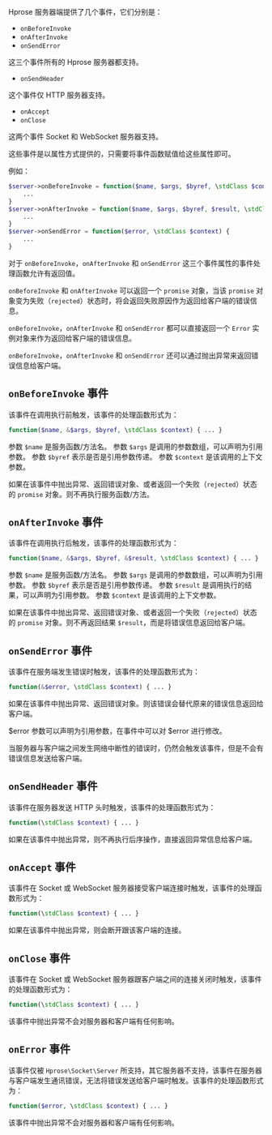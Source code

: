 Hprose 服务器端提供了几个事件，它们分别是：

* `onBeforeInvoke`
* `onAfterInvoke`
* `onSendError`

这三个事件所有的 Hprose 服务器都支持。

* `onSendHeader`

这个事件仅 HTTP 服务器支持。

* `onAccept`
* `onClose`

这两个事件 Socket 和 WebSocket 服务器支持。

这些事件是以属性方式提供的，只需要将事件函数赋值给这些属性即可。

例如：

```php
$server->onBeforeInvoke = function($name, $args, $byref, \stdClass $context) {
    ...
}
$server->onAfterInvoke = function($name, $args, $byref, $result, \stdClass $context) {
    ...
}
$server->onSendError = function($error, \stdClass $context) {
    ...
}
```

对于 `onBeforeInvoke`，`onAfterInvoke` 和 `onSendError` 这三个事件属性的事件处理函数允许有返回值。

`onBeforeInvoke` 和 `onAfterInvoke` 可以返回一个 `promise` 对象，当该 `promise` 对象变为失败（`rejected`）状态时，将会返回失败原因作为返回给客户端的错误信息。

`onBeforeInvoke`，`onAfterInvoke` 和 `onSendError` 都可以直接返回一个 `Error` 实例对象来作为返回给客户端的错误信息。

`onBeforeInvoke`，`onAfterInvoke` 和 `onSendError` 还可以通过抛出异常来返回错误信息给客户端。

## `onBeforeInvoke` 事件

该事件在调用执行前触发，该事件的处理函数形式为：

```php
function($name, &$args, $byref, \stdClass $context) { ... }
```

参数 `$name` 是服务函数/方法名。
参数 `$args` 是调用的参数数组，可以声明为引用参数。
参数 `$byref` 表示是否是引用参数传递。
参数 `$context` 是该调用的上下文参数。

如果在该事件中抛出异常、返回错误对象、或者返回一个失败（`rejected`）状态的 `promise` 对象。则不再执行服务函数/方法。

## `onAfterInvoke` 事件

该事件在调用执行后触发，该事件的处理函数形式为：

```php
function($name, &$args, $byref, &$result, \stdClass $context) { ... }
```

参数 `$name` 是服务函数/方法名。
参数 `$args` 是调用的参数数组，可以声明为引用参数。
参数 `$byref` 表示是否是引用参数传递。
参数 `$result` 是调用执行的结果，可以声明为引用参数。
参数 `$context` 是该调用的上下文参数。

如果在该事件中抛出异常、返回错误对象、或者返回一个失败（`rejected`）状态的 `promise` 对象。则不再返回结果 `$result`，而是将错误信息返回给客户端。

## `onSendError` 事件

该事件在服务端发生错误时触发，该事件的处理函数形式为：

```php
function(&$error, \stdClass $context) { ... }
```

如果在该事件中抛出异常、返回错误对象。则该错误会替代原来的错误信息返回给客户端。

$error 参数可以声明为引用参数，在事件中可以对 $error 进行修改。

当服务器与客户端之间发生网络中断性的错误时，仍然会触发该事件，但是不会有错误信息发送给客户端。

## `onSendHeader` 事件

该事件在服务器发送 HTTP 头时触发，该事件的处理函数形式为：

```php
function(\stdClass $context) { ... }
```

如果在该事件中抛出异常，则不再执行后序操作，直接返回异常信息给客户端。

## `onAccept` 事件

该事件在 Socket 或 WebSocket 服务器接受客户端连接时触发，该事件的处理函数形式为：

```php
function(\stdClass $context) { ... }
```

如果在该事件中抛出异常，则会断开跟该客户端的连接。

## `onClose` 事件

该事件在 Socket 或 WebSocket 服务器跟客户端之间的连接关闭时触发，该事件的处理函数形式为：

```php
function(\stdClass $context) { ... }
```

该事件中抛出异常不会对服务器和客户端有任何影响。

## `onError` 事件

该事件仅被 `Hprose\Socket\Server` 所支持，其它服务器不支持，该事件在服务器与客户端发生通讯错误，无法将错误发送给客户端时触发。该事件的处理函数形式为：

```php
function($error, \stdClass $context) { ... }
```

该事件中抛出异常不会对服务器和客户端有任何影响。
